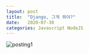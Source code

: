 ```yaml
---
layout: post
title:  "Django, 그게 뭐야?"
date:   2020-07-30
categories: Javascript NodeJS
--- 
```

![posting1](https://user-images.githubusercontent.com/64029753/88945804-67cd7900-d2c9-11ea-88ae-7afbb6b461e8.jpg)
